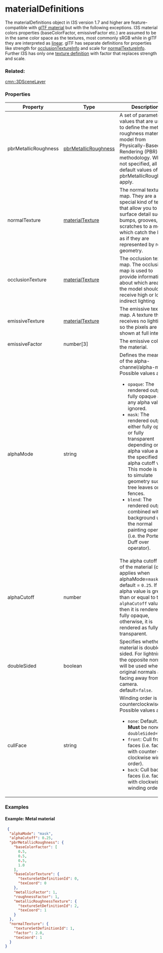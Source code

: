 # materialDefinitions

The materialDefinitions object in I3S version 1.7 and higher are feature-compatible with [glTF material](https://github.com/KhronosGroup/glTF/tree/master/specification/2.0#materials) but with the following exceptions. I3S material colors properties (baseColorFactor, emissiveFactor etc.) are assumed to be in the same color space as the textures, most commonly sRGB while in glTF they are interpreted as [linear](https://github.com/KhronosGroup/glTF/tree/master/specification/2.0#metallic-roughness-material). glTF has separate definitions for properties like strength for [occlusionTextureInfo](https://github.com/KhronosGroup/glTF/blob/master/specification/2.0/schema/material.occlusionTextureInfo.schema.json) and scale for [normalTextureInfo](https://github.com/KhronosGroup/glTF/blob/master/specification/2.0/schema/material.normalTextureInfo.schema.json). Further I3S has only one [texture definition](materialTexture.cmn.md) with factor that replaces strength and scale.

### Related:

[cmn::3DSceneLayer](3DSceneLayer.cmn.md)
### Properties

| Property | Type | Description |
| --- | --- | --- |
| pbrMetallicRoughness | [pbrMetallicRoughness](pbrMetallicRoughness.cmn.md) | A set of parameter values that are used to define the metallic-roughness material model from Physically-Based Rendering (PBR) methodology. When not specified, all the default values of pbrMetallicRoughness apply. |
| normalTexture | [materialTexture](materialTexture.cmn.md) | The normal texture map. They are a special kind of texture that allow you to add surface detail such as bumps, grooves, and scratches to a model which catch the light as if they are represented by real geometry. |
| occlusionTexture | [materialTexture](materialTexture.cmn.md) | The occlusion texture map. The occlusion map is used to provide information about which areas of the model should receive high or low indirect lighting |
| emissiveTexture | [materialTexture](materialTexture.cmn.md) | The emissive texture map. A texture that receives no lighting, so the pixels are shown at full intensity. |
| emissiveFactor | number[3] | The emissive color of the material. |
| alphaMode | string | Defines the meaning of the alpha-channel/alpha-mask.<div>Possible values are:<ul><li>`opaque`: The rendered output is fully opaque and any alpha value is ignored.</li><li>`mask`: The rendered output is either fully opaque or fully transparent depending on the alpha value and the specified alpha cutoff value. This mode is used to simulate geometry such as tree leaves or wire fences.</li><li>`blend`: The rendered output is combined with the background using the normal painting operation (i.e. the Porter and Duff over operator).</li></ul></div> |
| alphaCutoff | number | The alpha cutoff value of the material (only applies when alphaMode=`mask`) default = `0.25`.  If the alpha value is greater than or equal to the `alphaCutoff` value then it is rendered as fully opaque, otherwise, it is rendered as fully transparent. |
| doubleSided | boolean | Specifies whether the material is double sided. For lightning, the opposite normals will be used when original normals are facing away from the camera. default=`false`. |
| cullFace | string | Winding order is counterclockwise.<div>Possible values are:<ul><li>`none`: Default. **Must** be none if `doubleSided=True`.</li><li>`front`: Cull front faces (i.e. faces with counter-clockwise winding order).</li><li>`back`: Cull back faces (i.e. faces with clockwise winding order).</li></ul></div> |

### Examples 

#### Example: Metal material 

```json
 {
  "alphaMode": "mask",
  "alphaCutoff": 0.25,
  "pbrMetallicRoughness": {
    "baseColorFactor": [
      0.5,
      0.5,
      0.5,
      1.0
    ],
    "baseColorTexture": {
      "textureSetDefinitionId": 0,
      "texCoord": 0
    },
    "metallicFactor": 1,
    "roughnessFactor": 1,
    "metallicRoughnessTexture": {
      "textureSetDefinitionId": 2,
      "texCoord": 1
    }
  },
  "normalTexture": {
    "textureSetDefinitionId": 1,
    "factor": 2.0,
    "texCoord": 1
  }
} 
```

